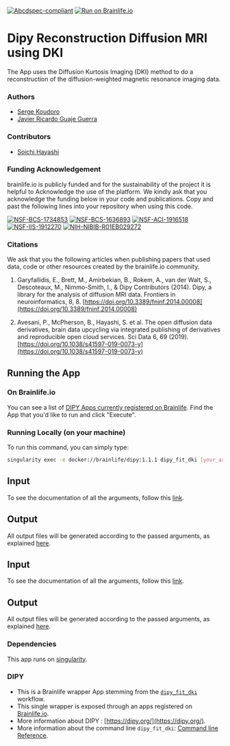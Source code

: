 [![Abcdspec-compliant](https://img.shields.io/badge/ABCD_Spec-v1.1-green.svg)](https://github.com/brain-life/abcd-spec)
[![Run on Brainlife.io](https://img.shields.io/badge/Brainlife-bl.app.9-blue.svg)](https://doi.org/10.25663/bl.app.9)

# Dipy Reconstruction Diffusion MRI using DKI

The App uses the Diffusion Kurtosis Imaging (DKI) method to do a reconstruction of the diffusion-weighted magnetic resonance imaging data.

### Authors
- [Serge Koudoro](skoudoro@iu.edu)
- [Javier Ricardo Guaje Guerra](jrguajeg@iu.edu)

### Contributors
- [Soichi Hayashi](soichih@gmail.com)

### Funding Acknowledgement
brainlife.io is publicly funded and for the sustainability of the project it is helpful to Acknowledge the use of the platform. We kindly ask that you acknowledge the funding below in your code and publications. Copy and past the following lines into your repository when using this code.

[![NSF-BCS-1734853](https://img.shields.io/badge/NSF_BCS-1734853-blue.svg)](https://nsf.gov/awardsearch/showAward?AWD_ID=1734853)
[![NSF-BCS-1636893](https://img.shields.io/badge/NSF_BCS-1636893-blue.svg)](https://nsf.gov/awardsearch/showAward?AWD_ID=1636893)
[![NSF-ACI-1916518](https://img.shields.io/badge/NSF_ACI-1916518-blue.svg)](https://nsf.gov/awardsearch/showAward?AWD_ID=1916518)
[![NSF-IIS-1912270](https://img.shields.io/badge/NSF_IIS-1912270-blue.svg)](https://nsf.gov/awardsearch/showAward?AWD_ID=1912270)
[![NIH-NIBIB-R01EB029272](https://img.shields.io/badge/NIH_NIBIB-R01EB029272-green.svg)](https://grantome.com/grant/NIH/R01-EB029272-01)

### Citations
We ask that you the following articles when publishing papers that used data, code or other resources created by the brainlife.io community.

1. Garyfallidis, E., Brett, M., Amirbekian, B., Rokem, A., van der Walt, S., Descoteaux, M., Nimmo-Smith, I., & Dipy Contributors (2014). Dipy, a library for the analysis of diffusion MRI data. Frontiers in neuroinformatics, 8, 8. [https://doi.org/10.3389/fninf.2014.00008](https://doi.org/10.3389/fninf.2014.00008)

2. Avesani, P., McPherson, B., Hayashi, S. et al. The open diffusion data derivatives, brain data upcycling via integrated publishing of derivatives and reproducible open cloud services. Sci Data 6, 69 (2019). [https://doi.org/10.1038/s41597-019-0073-y](https://doi.org/10.1038/s41597-019-0073-y)

## Running the App

### On Brainlife.io

You can see a list of [DIPY Apps currently registered on Brainlife](https://brainlife.io/apps#dipy). Find the App that you'd like to run and click "Execute".

### Running Locally (on  your machine)

To run this command, you can simply type:

```bash
singularity exec -e docker://brainlife/dipy:1.1.1 dipy_fit_dki [your_args]
```

## Input

To see the documentation of all the arguments, follow this [link](https://dipy.org/documentation/1.1.1./reference_cmd/dipy_fit_dki/).

## Output

All output files will be generated according to the passed arguments, as explained [here](https://dipy.org/documentation/1.1.1./reference_cmd/dipy_fit_dki/).

## Input

To see the documentation of all the arguments, follow this [link](https://dipy.org/documentation/1.1.1./reference_cmd/dipy_fit_dki/).

## Output

All output files will be generated according to the passed arguments, as explained [here](https://dipy.org/documentation/1.1.1./reference_cmd/dipy_fit_dki/).

### Dependencies

This app runs on [singularity](https://www.sylabs.io/singularity/).

### DIPY
- This is a Brainlife wrapper App stemming from the [`dipy_fit_dki`](https://dipy.org/documentation/latest/reference_cmd/dipy_fit_dki/) workflow.
- This single wrapper is exposed through an apps registered on [Brainlife.io](https://brainlife.io).
- More information about DIPY : [https://dipy.org/](https://dipy.org/).
- More information about the command line `dipy_fit_dki`: [Command line Reference](https://dipy.org/documentation/latest/reference_cmd/dipy_fit_dki/).
